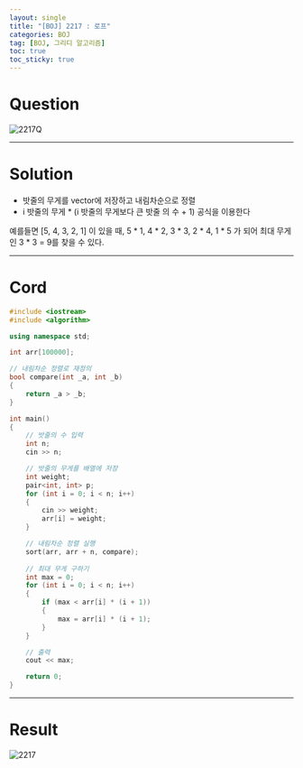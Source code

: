 ```yaml
---
layout: single
title: "[BOJ] 2217 : 로프"
categories: BOJ
tag: [BOJ, 그리디 알고리즘]
toc: true
toc_sticky: true
---
```


# Question
![2217Q](https://user-images.githubusercontent.com/97664446/174205522-dcc158f8-e969-43ca-a397-9e85b1cfd09a.PNG)

***

# Solution
- 밧줄의 무게를 vector에 저장하고 내림차순으로 정렬
- i 밧줄의 무게 * (i 밧줄의 무게보다 큰 밧줄 의 수 + 1) 공식을 이용한다  

예를들면 [5, 4, 3, 2, 1] 이 있을 때, 5 * 1, 4 * 2, 3 * 3, 2 * 4, 1 * 5 가 되어 최대 무게인 3 * 3 = 9를 찾을 수 있다.

***

# Cord
```c++
#include <iostream>
#include <algorithm>

using namespace std;

int arr[100000];

// 내림차순 정렬로 재정의
bool compare(int _a, int _b)
{
	return _a > _b;
}

int main()
{
	// 밧줄의 수 입력
	int n;
	cin >> n;

	// 밧줄의 무게를 배열에 저장
	int weight;
	pair<int, int> p;
	for (int i = 0; i < n; i++)
	{
		cin >> weight;
		arr[i] = weight;
	}

	// 내림차순 정렬 실행
	sort(arr, arr + n, compare);
	
	// 최대 무게 구하기
	int max = 0;
	for (int i = 0; i < n; i++)
	{
		if (max < arr[i] * (i + 1))
		{
			max = arr[i] * (i + 1);
		}
	}

	// 출력
	cout << max;

	return 0;
}
```

***

# Result
![2217](https://user-images.githubusercontent.com/97664446/174231492-c1a56cc4-852c-40ca-bb1b-440a39504a0c.PNG)
